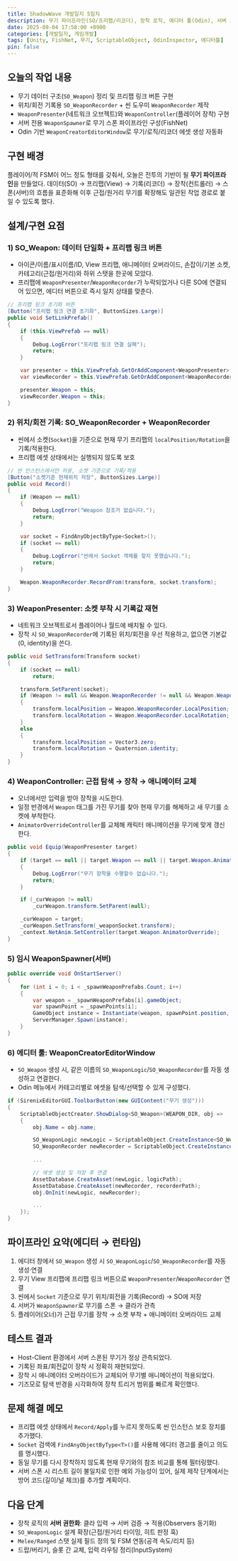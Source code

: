 ```yaml
---
title: ShadowWave 개발일지 5일차
description: 무기 파이프라인(SO/프리팹/리코더), 장착 로직, 에디터 툴(Odin), 서버 스폰 정리
date: 2025-09-04 17:58:00 +0900
categories: [개발일지, 게임개발]
tags: [Unity, FishNet, 무기, ScriptableObject, OdinInspector, 에디터툴]
pin: false
---
```


## 오늘의 작업 내용

- 무기 데이터 구조(`SO_Weapon`) 정리 및 프리팹 링크 버튼 구현
- 위치/회전 기록용 `SO_WeaponRecorder` + 씬 도우미 `WeaponRecorder` 제작
- `WeaponPresenter`(네트워크 오브젝트)와 `WeaponController`(플레이어 장착) 구현
- 서버 전용 `WeaponSpawner`로 무기 스폰 파이프라인 구성(FishNet)
- Odin 기반 `WeaponCreatorEditorWindow`로 무기/로직/리코더 에셋 생성 자동화

## 구현 배경

플레이어/적 FSM이 어느 정도 형태를 갖춰서, 오늘은 전투의 기반이 될 **무기 파이프라인**을 만들었다. 데이터(SO) → 프리팹(View) → 기록(리코더) → 장착(컨트롤러) → 스폰(서버)의 흐름을 표준화해 이후 근접/원거리 무기를 확장해도 일관된 작업 경로로 붙일 수 있도록 했다.

## 설계/구현 요점

### 1) SO_Weapon: 데이터 단일화 + 프리팹 링크 버튼

- 아이콘/이름/표시이름/ID, View 프리팹, 애니메이터 오버라이드, 손잡이/기본 소켓, 카테고리(근접/원거리)와 하위 스탯을 한곳에 모았다.
- 프리팹에 `WeaponPresenter`/`WeaponRecorder`가 누락되었거나 다른 SO에 연결되어 있으면, 에디터 버튼으로 즉시 일치 상태를 맞춘다.

```csharp
// 프리팹 링크 초기화 버튼
[Button("프리팹 링크 연결 초기화", ButtonSizes.Large)]
public void SetLinkPrefab()
{
    if (this.ViewPrefab == null)
    {
        Debug.LogError("프리팹 링크 연결 실패");
        return;
    }

    var presenter = this.ViewPrefab.GetOrAddComponent<WeaponPresenter>();
    var viewRecorder = this.ViewPrefab.GetOrAddComponent<WeaponRecorder>();

    presenter.Weapon = this;
    viewRecorder.Weapon = this;
}
```

### 2) 위치/회전 기록: SO_WeaponRecorder + WeaponRecorder

- 씬에서 소켓(`Socket`)을 기준으로 현재 무기 프리팹의 `localPosition/Rotation`을 기록/적용한다.
- 프리팹 에셋 상태에서는 실행되지 않도록 보호

```csharp
// 씬 인스턴스에서만 허용, 소켓 기준으로 기록/적용
[Button("소켓기준 현재위치 저장", ButtonSizes.Large)]
public void Record()
{
    if (Weapon == null)
    {
        Debug.LogError("Weapon 참조가 없습니다.");
        return;
    }

    var socket = FindAnyObjectByType<Socket>();
    if (socket == null)
    {
        Debug.LogError("씬에서 Socket 객체를 찾지 못했습니다.");
        return;
    }

    Weapon.WeaponRecorder.RecordFrom(transform, socket.transform);
}
```

### 3) WeaponPresenter: 소켓 부착 시 기록값 재현

- 네트워크 오브젝트로서 플레이어나 월드에 배치될 수 있다.
- 장착 시 `SO_WeaponRecorder`에 기록된 위치/회전을 우선 적용하고, 없으면 기본값(0, identity)을 쓴다.

```csharp
public void SetTransform(Transform socket)
{
    if (socket == null)
        return;

    transform.SetParent(socket);
    if (Weapon != null && Weapon.WeaponRecorder != null && Weapon.WeaponRecorder.IsRecorded == true)
    {
        transform.localPosition = Weapon.WeaponRecorder.LocalPosition;
        transform.localRotation = Weapon.WeaponRecorder.LocalRotation;
    }
    else
    {
        transform.localPosition = Vector3.zero;
        transform.localRotation = Quaternion.identity;
    }
}
```

### 4) WeaponController: 근접 탐색 → 장착 → 애니메이터 교체

- 오너에서만 입력을 받아 장착을 시도한다.
- 일정 반경에서 `Weapon` 태그를 가진 무기를 찾아 현재 무기를 해제하고 새 무기를 소켓에 부착한다.
- `AnimatorOverrideController`를 교체해 캐릭터 애니메이션을 무기에 맞게 갱신한다.

```csharp
public void Equip(WeaponPresenter target)
{
    if (target == null || target.Weapon == null || target.Weapon.AnimatorOverride == null)
    {
        Debug.LogError("무기 장착을 수행할수 없습니다.");
        return;
    }

    if (_curWeapon != null)
        _curWeapon.transform.SetParent(null);

    _curWeapon = target;
    _curWeapon.SetTransform(_weaponSocket.transform);
    _context.NetAnim.SetController(target.Weapon.AnimatorOverride);
}
```

### 5) 임시 WeaponSpawner(서버)
```csharp
public override void OnStartServer()
{
    for (int i = 0; i < _spawnWeaponPrefabs.Count; i++)
    {
        var weapon = _spawnWeaponPrefabs[i].gameObject;
        var spawnPoint = _spawnPoints[i];
        GameObject instance = Instantiate(weapon, spawnPoint.position, spawnPoint.rotation);
        ServerManager.Spawn(instance);
    }
}
```

### 6) 에디터 툴: WeaponCreatorEditorWindow

- `SO_Weapon` 생성 시, 같은 이름의 `SO_WeaponLogic`/`SO_WeaponRecorder`를 자동 생성하고 연결한다.
- Odin 메뉴에서 카테고리별로 에셋을 탐색/선택할 수 있게 구성했다.

```csharp
if (SirenixEditorGUI.ToolbarButton(new GUIContent("무기 생성")))
{
    ScriptableObjectCreator.ShowDialog<SO_Weapon>(WEAPON_DIR, obj =>
    {
        obj.Name = obj.name;

        SO_WeaponLogic newLogic = ScriptableObject.CreateInstance<SO_WeaponLogic>();
        SO_WeaponRecorder newRecorder = ScriptableObject.CreateInstance<SO_WeaponRecorder>();
        
        ...

        // 에셋 생성 및 저장 후 연결
        AssetDatabase.CreateAsset(newLogic, logicPath);
        AssetDatabase.CreateAsset(newRecorder, recorderPath);
        obj.OnInit(newLogic, newRecorder);

        ...
    });
}
```

## 파이프라인 요약(에디터 → 런타임)

1. 에디터 창에서 `SO_Weapon` 생성 시 `SO_WeaponLogic`/`SO_WeaponRecorder`를 자동 생성·연결
2. 무기 View 프리팹에 프리팹 링크 버튼으로 `WeaponPresenter`/`WeaponRecorder` 연결
3. 씬에서 `Socket` 기준으로 무기 위치/회전을 기록(Record) → SO에 저장
4. 서버가 `WeaponSpawner`로 무기를 스폰 → 클라가 관측
5. 플레이어(오너)가 근접 무기를 장착 → 소켓 부착 + 애니메이터 오버라이드 교체

## 테스트 결과

- Host-Client 환경에서 서버 스폰된 무기가 정상 관측되었다.
- 기록된 좌표/회전값이 장착 시 정확히 재현되었다.
- 장착 시 애니메이터 오버라이드가 교체되어 무기별 애니메이션이 적용되었다.
- 기즈모로 탐색 반경을 시각화하여 장착 트리거 범위를 빠르게 확인했다.

## 문제 해결 메모

- 프리팹 에셋 상태에서 `Record/Apply`를 누르지 못하도록 씬 인스턴스 보호 장치를 추가했다.
- `Socket` 검색에 `FindAnyObjectByType<T>()`를 사용해 에디터 경고를 줄이고 의도를 명시했다.
- 동일 무기를 다시 장착하지 않도록 현재 무기와의 참조 비교를 통해 필터링했다.
- 서버 스폰 시 리스트 길이 불일치로 인한 예외 가능성이 있어, 실제 제작 단계에서는 방어 코드(길이/널 체크)를 추가할 계획이다.

## 다음 단계

- 장착 로직의 **서버 권한화**: 클라 입력 → 서버 검증 → 적용(Observers 동기화)
- `SO_WeaponLogic` 설계 확장(근접/원거리 타이밍, 히트 판정 훅)
- `Melee/Ranged` 스탯 실제 필드 정의 및 FSM 연동(공격 속도/리치 등)
- 드랍/버리기, 슬롯 간 교체, 입력 라우팅 정리(InputSystem)


